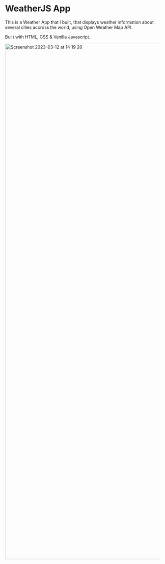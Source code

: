 # WeatherJS App

This is a Weather App that I built, that displays weather information about several cities accross the world, using Open Weather Map API.

Built with HTML, CSS & Vanilla Javascript. 

<img width="1680" alt="Screenshot 2023-03-12 at 14 19 20" src="https://user-images.githubusercontent.com/120111293/224550630-13c695e7-fd1e-4631-82b6-707b18bf57a8.png">
